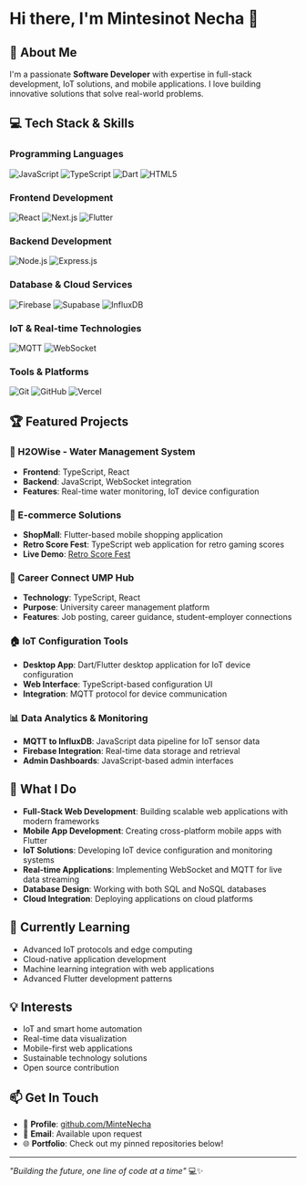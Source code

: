 # Hi there, I'm Mintesinot Necha 👋

## 🚀 About Me
I'm a passionate **Software Developer** with expertise in full-stack development, IoT solutions, and mobile applications. I love building innovative solutions that solve real-world problems.

## 💻 Tech Stack & Skills

### Programming Languages
![JavaScript](https://img.shields.io/badge/-JavaScript-F7DF1E?style=flat-square&logo=javascript&logoColor=black)
![TypeScript](https://img.shields.io/badge/-TypeScript-3178C6?style=flat-square&logo=typescript&logoColor=white)
![Dart](https://img.shields.io/badge/-Dart-0175C2?style=flat-square&logo=dart&logoColor=white)
![HTML5](https://img.shields.io/badge/-HTML5-E34F26?style=flat-square&logo=html5&logoColor=white)

### Frontend Development
![React](https://img.shields.io/badge/-React-61DAFB?style=flat-square&logo=react&logoColor=black)
![Next.js](https://img.shields.io/badge/-Next.js-000000?style=flat-square&logo=next.js&logoColor=white)
![Flutter](https://img.shields.io/badge/-Flutter-02569B?style=flat-square&logo=flutter&logoColor=white)

### Backend Development
![Node.js](https://img.shields.io/badge/-Node.js-339933?style=flat-square&logo=node.js&logoColor=white)
![Express.js](https://img.shields.io/badge/-Express.js-000000?style=flat-square&logo=express&logoColor=white)

### Database & Cloud Services
![Firebase](https://img.shields.io/badge/-Firebase-FFCA28?style=flat-square&logo=firebase&logoColor=black)
![Supabase](https://img.shields.io/badge/-Supabase-3ECF8E?style=flat-square&logo=supabase&logoColor=white)
![InfluxDB](https://img.shields.io/badge/-InfluxDB-22ADF6?style=flat-square&logo=influxdb&logoColor=white)

### IoT & Real-time Technologies
![MQTT](https://img.shields.io/badge/-MQTT-660066?style=flat-square&logo=mqtt&logoColor=white)
![WebSocket](https://img.shields.io/badge/-WebSocket-4E9A06?style=flat-square&logo=websocket&logoColor=white)

### Tools & Platforms
![Git](https://img.shields.io/badge/-Git-F05032?style=flat-square&logo=git&logoColor=white)
![GitHub](https://img.shields.io/badge/-GitHub-181717?style=flat-square&logo=github&logoColor=white)
![Vercel](https://img.shields.io/badge/-Vercel-000000?style=flat-square&logo=vercel&logoColor=white)

## 🏆 Featured Projects

### 🌊 H2OWise - Water Management System
- **Frontend**: TypeScript, React
- **Backend**: JavaScript, WebSocket integration
- **Features**: Real-time water monitoring, IoT device configuration

### 🛒 E-commerce Solutions
- **ShopMall**: Flutter-based mobile shopping application
- **Retro Score Fest**: TypeScript web application for retro gaming scores
- **Live Demo**: [Retro Score Fest](https://retro-score-fest.vercel.app)

### 🏢 Career Connect UMP Hub
- **Technology**: TypeScript, React
- **Purpose**: University career management platform
- **Features**: Job posting, career guidance, student-employer connections

### 🏠 IoT Configuration Tools
- **Desktop App**: Dart/Flutter desktop application for IoT device configuration
- **Web Interface**: TypeScript-based configuration UI
- **Integration**: MQTT protocol for device communication

### 📊 Data Analytics & Monitoring
- **MQTT to InfluxDB**: JavaScript data pipeline for IoT sensor data
- **Firebase Integration**: Real-time data storage and retrieval
- **Admin Dashboards**: JavaScript-based admin interfaces

## 🔧 What I Do

- **Full-Stack Web Development**: Building scalable web applications with modern frameworks
- **Mobile App Development**: Creating cross-platform mobile apps with Flutter
- **IoT Solutions**: Developing IoT device configuration and monitoring systems
- **Real-time Applications**: Implementing WebSocket and MQTT for live data streaming
- **Database Design**: Working with both SQL and NoSQL databases
- **Cloud Integration**: Deploying applications on cloud platforms

## 🌱 Currently Learning

- Advanced IoT protocols and edge computing
- Cloud-native application development
- Machine learning integration with web applications
- Advanced Flutter development patterns

## 💡 Interests

- IoT and smart home automation
- Real-time data visualization
- Mobile-first web applications
- Sustainable technology solutions
- Open source contribution

## 📫 Get In Touch

- 💼 **Profile**: [github.com/MinteNecha](https://github.com/MinteNecha)
- 📧 **Email**: Available upon request
- 🌐 **Portfolio**: Check out my pinned repositories below!

---

*"Building the future, one line of code at a time"* 💻✨
